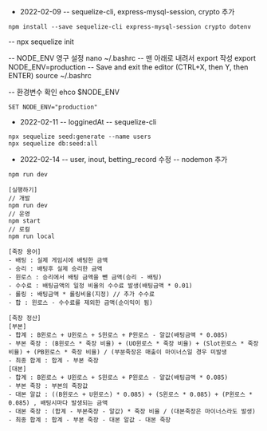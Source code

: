 - 2022-02-09
-- sequelize-cli, express-mysql-session, crypto 추가
```
npm install --save sequelize-cli express-mysql-session crypto dotenv
```
-- npx sequelize init

-- NODE_ENV 영구 설정
nano ~/.bashrc
-- 맨 아래로 내려서 export 작성
export NODE_ENV=production
-- Save and exit the editor (CTRL+X, then Y, then ENTER)
source ~/.bashrc

-- 환경변수 확인
ehco $NODE_ENV
```
SET NODE_ENV="production"
```

- 2022-02-11
-- logginedAt
-- sequelize-cli
```
npx sequelize seed:generate --name users
npx sequelize db:seed:all
```

- 2022-02-14
-- user, inout, betting_record 수정
-- nodemon 추가
```
npm run dev
```


```
[실행하기]
// 개발
npm run dev
// 운영
npm start
// 로컬
npm run local
```


```
[죽장 용어]
- 배팅 : 실제 게임시에 배팅한 금액
- 승리 : 배팅후 실제 승리한 금액
- 윈로스 : 승리에서 배팅 금액을 뺀 금액(승리 - 배팅)
- 수수료 : 배팅금액의 일정 비율의 수수료 발생(배팅금액 * 0.01)
- 롤링 : 배팅금액 * 롤링비율(지정) // 추가 수수료
- 합 : 윈로스 - 수수료를 제외한 금액(순이익이 됨)
    
[죽장 정산]
[부본]
- 합계 : B윈로스 + U윈로스 + S윈로스 + P윈로스 - 알값(배팅금액 * 0.085)
- 부본 죽장 : (B윈로스 * 죽장 비율) + (UO윈로스 * 죽장 비율) + (Slot윈로스 * 죽장 비율) + (PB윈로스 * 죽장 비율) / (부분죽장은 매출이 마이너스일 경우 미발생
- 최종 합계 : 합계 - 부본 죽장
[대본]  
- 합계 : B윈로스 + U윈로스 + S윈로스 + P윈로스 - 알값(배팅금액 * 0.085)
- 부본 죽장 : 부본의 죽장값
- 대본 알값 : ((B윈로스 + U윈로스) * 0.085) + (S윈로스 * 0.085) + (P윈로스 * 0.085) , 배팅시마다 발생되는 금액
- 대본 죽장 : (합계 - 부본죽장 - 알값) * 죽장 비율 / (대본죽장은 마이너스라도 발생)
- 최종 합계 : 합계 - 부본 죽장 - 대본 알값 - 대본 죽장
```